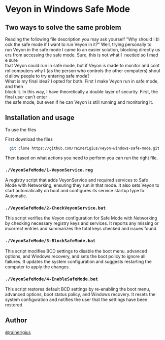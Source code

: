 # Veyon in Windows Safe Mode

## Two ways to solve the same problem
Reading the following file description you may ask yourself "Why should I block the safe mode if I want to run Veyon in it?" Well, trying personally to run Veyon in the safe mode I came to an easier solution, blocking directly users from accessing the safe mode. Sure, this is not what I  needed so I made sure that Veyon could run in safe mode, but if Veyon is made to monitor and control computers why I (as the person who controls the other computers) should allow people to try entering safe mode? What is my final idea? I opted for both. First I make Veyon run in safe mode, and then block it. In this way, I have theoretically a double layer of security. First, the final user can't enter the safe mode, but even if he can Veyon is still running and monitoring it.

## Installation and usage

To use the files

First download the files
```bash
  git clone https://github.com/rainerigius/veyon-windows-safe-mode.git
```

Then based on what actions you need to perform you can run the right file.

### `./VeyonSafeMode/1-VeyonService.reg` 
A registry script that adds VeyonService and required services to Safe Mode with Networking, ensuring they run in that mode. It also sets Veyon to start automatically on boot and configures its service startup type to Automatic.

### `./VeyonSafeMode/2-CheckVeyonService.bat`
This script verifies the Veyon configuration for Safe Mode with Networking by checking necessary registry keys and services. It reports any missing or incorrect entries and summarizes the total keys checked and issues found.

### `./VeyonSafeMode/3-BlockSafeMode.bat`
This script modifies BCD settings to disable the boot menu, advanced options, and Windows recovery, and sets the boot policy to ignore all failures. It updates the system configuration and suggests restarting the computer to apply the changes.

### `./VeyonSafeMode/4-EnableSafeMode.bat`
This script restores default BCD settings by re-enabling the boot menu, advanced options, boot status policy, and Windows recovery. It resets the system configuration and notifies the user that the settings have been restored.

## Author
[@rainerigius](https://www.github.com/rainerigius)
